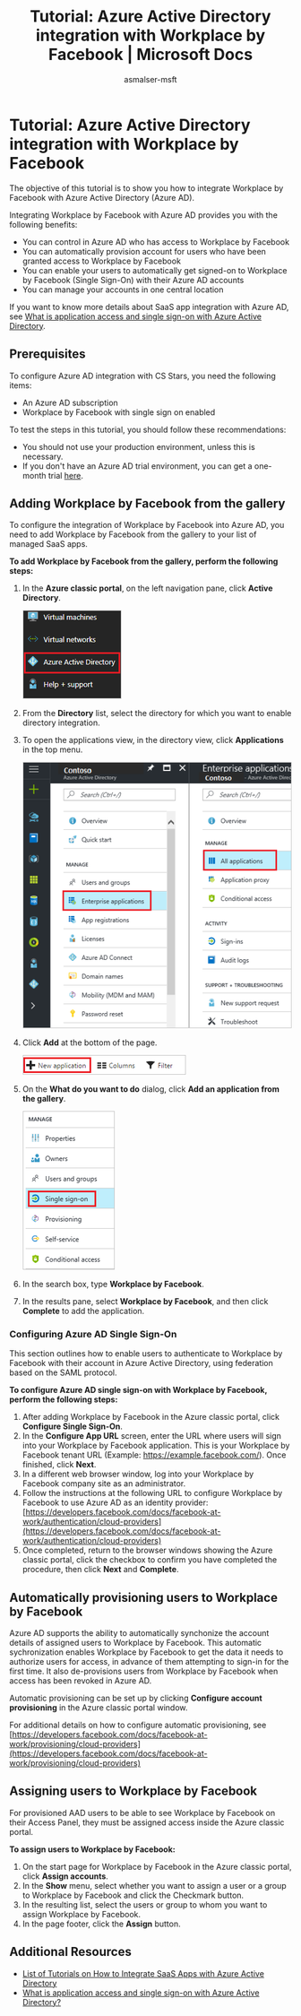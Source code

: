﻿---
title: 'Tutorial: Azure Active Directory integration with Workplace by Facebook | Microsoft Docs'
description: Learn how to configure single sign-on between Azure Active Directory and Workplace by Facebook.
services: active-directory
documentationcenter: ''
author: asmalser-msft
manager: femila
editor: ''

ms.assetid: 30f2ee64-95d3-44ef-b832-8a0a27e2967c
ms.service: active-directory
ms.workload: identity
ms.tgt_pltfrm: na
ms.devlang: na
ms.topic: article
ms.date: 11/29/2016
ms.author: asmalser

ms.reviewer: asteen
ms.custom: iamfeature=Applications
---
# Tutorial: Azure Active Directory integration with Workplace by Facebook
The objective of this tutorial is to show you how to integrate Workplace by Facebook with Azure Active Directory (Azure AD).

Integrating Workplace by Facebook with Azure AD provides you with the following benefits: 

* You can control in Azure AD who has access to Workplace by Facebook 
* You can automatically provision account for users who have been granted access to Workplace by Facebook
* You can enable your users to automatically get signed-on to Workplace by Facebook (Single Sign-On) with their Azure AD accounts
* You can manage your accounts in one central location 

If you want to know more details about SaaS app integration with Azure AD, see [What is application access and single sign-on with Azure Active Directory](active-directory-appssoaccess-whatis.md).

## Prerequisites
To configure Azure AD integration with CS Stars, you need the following items:

* An Azure AD subscription
* Workplace by Facebook with single sign on enabled

To test the steps in this tutorial, you should follow these recommendations:

* You should not use your production environment, unless this is necessary.
* If you don't have an Azure AD trial environment, you can get a one-month trial [here](https://azure.microsoft.com/pricing/free-trial/). 

## Adding Workplace by Facebook from the gallery
To configure the integration of Workplace by Facebook into Azure AD, you need to add Workplace by Facebook from the gallery to your list of managed SaaS apps.

**To add Workplace by Facebook from the gallery, perform the following steps:**

1. In the **Azure classic portal**, on the left navigation pane, click **Active Directory**. 
   
    ![Active Directory][1]
2. From the **Directory** list, select the directory for which you want to enable directory integration.
3. To open the applications view, in the directory view, click **Applications** in the top menu.
   
    ![Applications][2]
4. Click **Add** at the bottom of the page.
   
    ![Applications][3]
5. On the **What do you want to do** dialog, click **Add an application from the gallery**.
   
    ![Applications][4]
6. In the search box, type **Workplace by Facebook**.
7. In the results pane, select **Workplace by Facebook**, and then click **Complete** to add the application.

### Configuring Azure AD Single Sign-On
This section outlines how to enable users to authenticate to Workplace by Facebook with their account in Azure Active Directory, using federation based on the SAML protocol.

**To configure Azure AD single sign-on with Workplace by Facebook, perform the following steps:**

1. After adding Workplace by Facebook in the Azure classic portal, click **Configure Single Sign-On**.
2. In the **Configure App URL** screen, enter the URL where users will sign into your Workplace by Facebook application. This is your Workplace by Facebook tenant URL 
   (Example: https://example.facebook.com/). Once finished, click **Next**.
3. In a different web browser window, log into your Workplace by Facebook company site as an administrator.
4. Follow the instructions at the following URL to configure Workplace by Facebook to use Azure AD as an identity provider: [https://developers.facebook.com/docs/facebook-at-work/authentication/cloud-providers](https://developers.facebook.com/docs/facebook-at-work/authentication/cloud-providers)
5. Once completed, return to the browser windows showing the Azure classic portal, click the checkbox to confirm you have completed the procedure, then click **Next** and **Complete**.


## Automatically provisioning users to Workplace by Facebook
Azure AD supports the ability to automatically synchonize the account details of assigned users to Workplace by Facebook. This automatic sychronization enables Workplace by Facebook to get the data it needs to authorize users for access, in advance of them attempting to sign-in for the first time. It also de-provisions users from Workplace by Facebook when access has been revoked in Azure AD.

Automatic provisioning can be set up by clicking **Configure account provisioning** in the Azure classic portal window.

For additional details on how to configure automatic provisioning, see [https://developers.facebook.com/docs/facebook-at-work/provisioning/cloud-providers](https://developers.facebook.com/docs/facebook-at-work/provisioning/cloud-providers)

## Assigning users to Workplace by Facebook
For provisioned AAD users to be able to see Workplace by Facebook on their Access Panel, they must be assigned access inside the Azure classic portal.

**To assign users to Workplace by Facebook:**

1. On the start page for Workplace by Facebook in the Azure classic portal, click **Assign accounts**.
2. In the **Show** menu, select whether you want to assign a user or a group to Workplace by Facebook and click the Checkmark button.
3. In the resulting list, select the users or group to whom you want to assign Workplace by Facebook.
4. In the page footer, click the **Assign** button.

## Additional Resources
* [List of Tutorials on How to Integrate SaaS Apps with Azure Active Directory](active-directory-saas-tutorial-list.md)
* [What is application access and single sign-on with Azure Active Directory?](active-directory-appssoaccess-whatis.md)

<!--Image references-->
[1]: ./media/active-directory-saas-facebook-at-work-tutorial/tutorial_general_01.png
[2]: ./media/active-directory-saas-facebook-at-work-tutorial/tutorial_general_02.png
[3]: ./media/active-directory-saas-facebook-at-work-tutorial/tutorial_general_03.png
[4]: ./media/active-directory-saas-facebook-at-work-tutorial/tutorial_general_04.png




